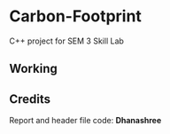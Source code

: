 # Carbon-Footprint
C++ project for SEM 3 Skill Lab
## Working



## Credits
Report and header file code: **Dhanashree**
